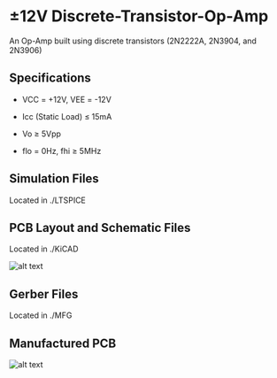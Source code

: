 # ±12V Discrete-Transistor-Op-Amp
An Op-Amp built using discrete transistors (2N2222A, 2N3904, and 2N3906)

## Specifications
* VCC = +12V, VEE = -12V

* Icc (Static Load) ≤ 15mA

* Vo ≥ 5Vpp

* flo = 0Hz, fhi ≥ 5MHz

## Simulation Files
Located in ./LTSPICE

## PCB Layout and Schematic Files
Located in ./KiCAD

![alt text](https://github.com/LumbermanOne/12V_Plus_Minus_Discrete-Transistor-Op-Amp/blob/main/IMAGES/Screenshot%202023-05-14%20183322.png)

## Gerber Files
Located in ./MFG

## Manufactured PCB

![alt text](https://github.com/LumbermanOne/12V_Plus_Minus_Discrete-Transistor-Op-Amp/blob/main/IMAGES/PXL_20230603_052428029.NIGHT.jpg)

